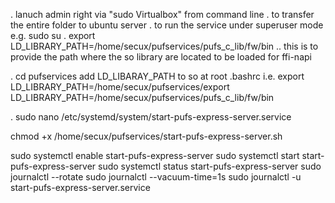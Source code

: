 . lanuch admin right via "sudo Virtualbox" from command line
. to transfer the entire folder to ubuntu server 
. to run the service under superuser mode e.g. sudo su 
. export LD_LIBRARY_PATH=/home/secux/pufservices/pufs_c_lib/fw/bin .. this is to provide the path where the so library are located to be loaded for ffi-napi 

. cd pufservices 
add LD_LIBARAY_PATH to so at root  .bashrc i.e. export LD_LIBRARY_PATH=/home/secux/pufservices/export LD_LIBRARY_PATH=/home/secux/pufservices/pufs_c_lib/fw/bin

. sudo nano /etc/systemd/system/start-pufs-express-server.service

chmod +x /home/secux/pufservices/start-pufs-express-server.sh


sudo systemctl enable start-pufs-express-server
sudo systemctl start start-pufs-express-server
sudo systemctl status start-pufs-express-server
sudo journalctl --rotate
sudo journalctl --vacuum-time=1s
sudo journalctl -u start-pufs-express-server.service